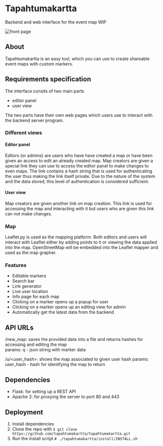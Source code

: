 # Tapahtumakartta
Backend and web interface for the event map WIP

![front page](https://i.imgur.com/lDrKsYm.png)

## About
Tapahtumakartta is an easy tool, which you can use to create shareable event maps with custom markers.

## Requirements specification
The interface consits of two main parts
* editor panel
* user view  
  
The two parts have their own web pages which users use to interact with the backend server program.

### Different views

#### Editor panel
Editors (or admins) are users who have have created a map or have been given an access to edit an already created map.
Map creators are given a special link they can use to access the editor panel to make changes to even maps. The link
contains a hash string that is used for authenticating the user thus making the link itself private. Due to the nature
of the system and the data stored, this level of authentication is considered sufficient.

#### User view
Map creators are given another link on map creation. This link is used for accessing the map and interacting with it
but users who are given this link can not make changes.

### Map
Leaflet.py is used as the mapping platform. Both editors and users will interact with Leaflet either by adding points to it
or viewing the data applied into the map. OpenStreetMap will be embedded into the Leaflet mapper and used as the map grapher.

### Features
- Editable markers
- Search bar
- Link generator
- Live user location
- Info page for each map
- Clicking on a marker opens up a popup for user
- Clicking on a marker opens up an editing view for admin
- Automatically get the latest data from the backend

## API URLs
/new_map: saves the provided data into a file and returns hashes for accessing and editing the map  
 params: q - json string with marker data
 
/u/<user_hash>: shows the map associated to given user hash
 params: user_hash - hash for identifying the map to return

## Dependencies

- Flask: for setting up a REST API
- Apache 2: for proxying the server to port 80 and 443

## Deployment
1. Install dependencies
2. Clone the repo with `$ git clone https://github.com/tapahtumakartta/tapahtumakartta.git`
3. Run the install script `# ./tapahtumakartta/install/INSTALL.sh`

